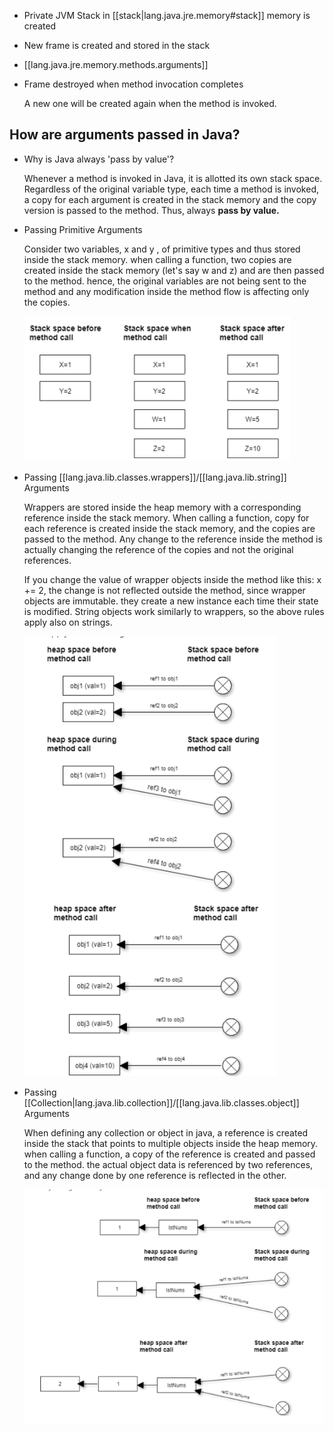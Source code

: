 
- Private JVM Stack in [[stack|lang.java.jre.memory#stack]] memory is created
- New frame is created and stored in the stack
- [[lang.java.jre.memory.methods.arguments]]
- Frame destroyed when method invocation completes

    A new one will be created again when the method is invoked.

## How are arguments passed in Java?

- Why is Java always 'pass by value'?
    
    Whenever a method is invoked in Java, it is allotted its own stack space. Regardless of the original variable type, each time a method is invoked, a copy for each argument is created in the stack memory and the copy version is passed to the method. Thus, always **pass by value.**
    
- Passing Primitive Arguments
    
    Consider two variables, x and y , of primitive types and thus stored inside the stack memory. when calling a function, two copies are created inside the stack memory (let's say w and z) and are then passed to the method. hence, the original variables are not being sent to the method and any modification inside the method flow is affecting only the copies.
    
    ![Primitive args](/assets/images/2024-04-21-22-31-37.png)
    
- Passing [[lang.java.lib.classes.wrappers]]/[[lang.java.lib.string]] Arguments
    
    Wrappers are stored inside the heap memory with a corresponding reference inside the stack memory. When calling a function, copy for each reference is created inside the stack memory, and the copies are passed to the method. Any change to the reference inside the method is actually changing the reference of the copies and not the original references.
    
    If you change the value of wrapper objects inside the method like this: x += 2, the change is not reflected outside the method, since wrapper objects are immutable. they create a new instance each time their state is modified. String objects work similarly to wrappers, so the above rules apply also on strings.
    
    ![Wrapper/string args](/assets/images/2024-04-21-22-29-04.png)

- Passing [[Collection|lang.java.lib.collection]]/[[lang.java.lib.classes.object]] Arguments
    
    When defining any collection or object in java, a reference is created inside the stack that points to multiple objects inside the heap memory. when calling a function, a copy of the reference is created and passed to the method. the actual object data is referenced by two references, and any change done by one reference is reflected in the other.
    
    ![Collection/object args](/assets/images/2024-04-21-22-29-43.png)